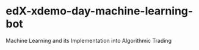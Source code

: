 # edX-xdemo-day-machine-learning-bot
Machine Learning and its Implementation into Algorithmic Trading
